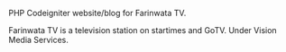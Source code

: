 PHP Codeigniter website/blog for Farinwata TV.

Farinwata TV is a television station on startimes and GoTV. Under Vision Media Services.
